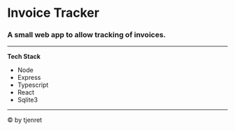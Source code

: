 # Invoice Tracker

### A small web app to allow tracking of invoices.
-----

**Tech Stack**
- Node
- Express
- Typescript
- React
- Sqlite3



-----
&copy; by tjenret

